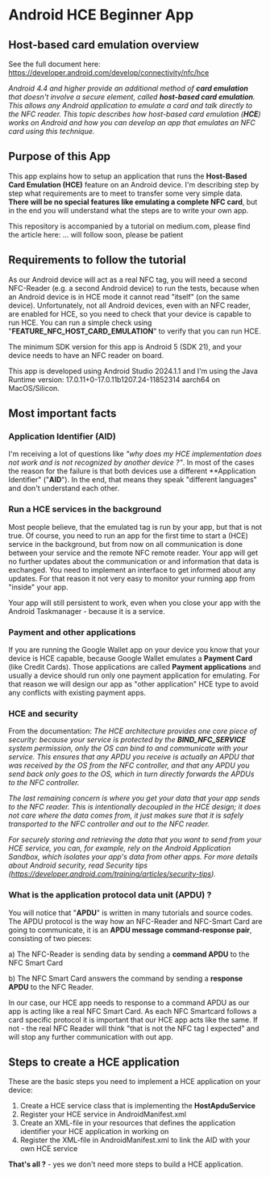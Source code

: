 # Android HCE Beginner App

## Host-based card emulation overview

See the full document here: https://developer.android.com/develop/connectivity/nfc/hce

*Android 4.4 and higher provide an additional method of **card emulation** that doesn't involve a secure element, 
called **host-based card emulation**. This allows any Android application to emulate a card and talk directly 
to the NFC reader. This topic describes how host-based card emulation (**HCE**) works on Android and how you 
can develop an app that emulates an NFC card using this technique.*

## Purpose of this App

This app explains how to setup an application that runs the **Host-Based Card Emulation (HCE)** feature on an 
Android device. I'm describing step by step what requirements are to meet to transfer some very simple data. 
**There will be no special features like emulating a complete NFC card**, but in the end you will understand what the 
steps are to write your own app.

This repository is accompanied by a tutorial on medium.com, please find the article here: ... will follow soon, please be patient

## Requirements to follow the tutorial

As our Android device will act as a real NFC tag, you will need a second NFC-Reader (e.g. a second Android device) to run the tests, 
because when an Android device is in HCE mode it cannot read "itself" (on the  same device). Unfortunately, not all Android devices, 
even with an NFC reader, are enabled for HCE, so you need to check that your device is capable to run HCE. You can run a simple check 
using "**FEATURE_NFC_HOST_CARD_EMULATION**" to verify that you can run HCE. 

The minimum SDK version for this app is Android 5 (SDK 21), and your device needs to have an NFC reader on board.

This app is developed using Android Studio 2024.1.1 and I'm using the Java Runtime version: 17.0.11+0-17.0.11b1207.24-11852314 aarch64 
on MacOS/Silicon.

## Most important facts

### Application Identifier (AID)

I'm receiving a lot of questions like *"why does my HCE implementation does not work and is not recognized by another device ?"*. 
In most of the cases the reason for the failure is that both devices use a different **Application Identifier" ("**AID**"). In the 
end, that means they speak "different languages" and don't understand each other.

### Run a HCE services in the background

Most people believe, that the emulated tag is run by your app, but that is not true. Of course, you need to run an app for the first 
time to start a (HCE) service in the background, but from now on all communication is done between your service and the remote NFC remote 
reader. Your app will get no further updates about the communication or and information that data is exchanged. You need to implement 
an interface to get informed about any updates. For that reason it not very easy to monitor your running app from "inside" your app.

Your app will still persistent to work, even when you close your app with the Android Taskmanager - because it is a service.

### Payment and other applications

If you are running the Google Wallet app on your device you know that your device is HCE capable, because Google Wallet emulates a 
**Payment Card** (like Credit Cards). Those applications are called **Payment applications** and usually a device should run only one payment 
application for emulating. For that reason we will design our app as "other application" HCE type to avoid any conflicts with existing 
payment apps.

### HCE and security

From the documentation: *The HCE architecture provides one core piece of security: because your service is protected by the **BIND_NFC_SERVICE** 
system permission, only the OS can bind to and communicate with your service. This ensures that any APDU you receive is actually an APDU that 
was received by the OS from the NFC controller, and that any APDU you send back only goes to the OS, which in turn directly forwards the APDUs 
to the NFC controller.*

*The last remaining concern is where you get your data that your app sends to the NFC reader. This is intentionally decoupled in the HCE design; 
it does not care where the data comes from, it just makes sure that it is safely transported to the NFC controller and out to the NFC reader.*

*For securely storing and retrieving the data that you want to send from your HCE service, you can, for example, rely on the Android Application 
Sandbox, which isolates your app's data from other apps. For more details about Android security, read Security tips 
(https://developer.android.com/training/articles/security-tips).* 

### What is the application protocol data unit (APDU) ?

You will notice that "**APDU**" is written in many tutorials and source codes. The APDU protocol is the way how an NFC-Reader and NFC-Smart Card are 
going to communicate, it is an **APDU message command-response pair**, consisting of two pieces:

a) The NFC-Reader is sending data by sending a **command APDU** to the NFC Smart Card

b) The  NFC Smart Card answers the  command by sending a **response APDU** to the NFC Reader.

In our case, our HCE app needs to response to a command APDU as our app is acting like a real NFC Smart Card. As each NFC Smartcard follows a card 
specific protocol it is important that our HCE app acts like the same. If not - the real NFC Reader will think "that is not the NFC tag I expected" 
and will stop any further communication with out app.

## Steps to create a HCE application

These are the basic steps you need to implement a HCE application on your device:

1) Create a HCE service class that is implementing the **HostApduService**
2) Register your HCE service in AndroidManifest.xml
3) Create an XML-file in your resources that defines the application identifier your HCE application in working on
4) Register the XML-file in AndroidManifest.xml to link the AID with your own HCE service

**That's all ?** - yes we don't need more steps to build a HCE application.



